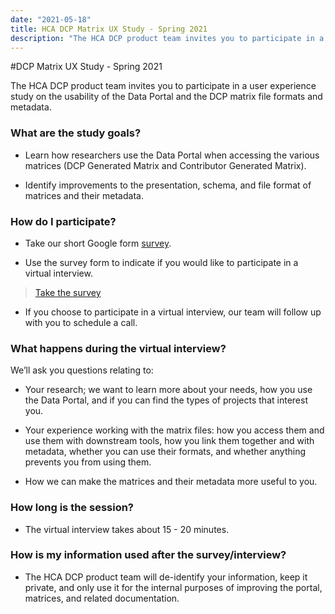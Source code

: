 ```yaml
---
date: "2021-05-18"
title: HCA DCP Matrix UX Study - Spring 2021
description: "The HCA DCP product team invites you to participate in a user experience study on the usability of the Data Portal and the project matrix file formats and metadata."
---
```


#DCP Matrix UX Study - Spring 2021

The HCA DCP product team invites you to participate in a user experience study on the usability of the Data Portal and the DCP matrix file formats and metadata.

### What are the study goals?

- Learn how researchers use the Data Portal when accessing the various matrices (DCP Generated Matrix and Contributor Generated Matrix).

- Identify improvements to the presentation, schema, and file format of matrices and their metadata.

### How do I participate?

- Take our short Google form [survey](https://docs.google.com/forms/d/e/1FAIpQLSfuX6Xn1KzjURXdPUjBoQGK3fbKQMUuh3JKs2MHS9xCSR2TQw/viewform).

- Use the survey form to indicate if you would like to participate in a virtual interview.

> [Take the survey](https://docs.google.com/forms/d/e/1FAIpQLSfuX6Xn1KzjURXdPUjBoQGK3fbKQMUuh3JKs2MHS9xCSR2TQw/viewform)


- If you choose to participate in a virtual interview, our team will follow up with you to schedule a call.

### What happens during the virtual interview?

We’ll ask you questions relating to:

- Your research; we want to learn more about your needs, how you use the Data Portal, and if you can find the types of projects that interest you.


- Your experience working with the matrix files: how you access them and use them with downstream tools, how you link them together and with metadata, whether you can use their formats, and whether anything prevents you from using them.


- How we can make the matrices and their metadata more useful to you.

### How long is the session?

- The virtual interview takes about 15 - 20 minutes.

### How is my information used after the survey/interview?

- The HCA DCP product team will de-identify your information, keep it private, and only use it for the internal purposes of improving the portal, matrices, and related documentation.



